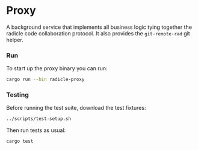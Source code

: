 # Proxy

A background service that implements all business logic tying together the
radicle code collaboration protocol. It also provides the `git-remote-rad` git
helper.

### Run

To start up the proxy binary you can run:
```sh
cargo run --bin radicle-proxy
```


### Testing

Before running the test suite, download the test fixtures:

```sh
../scripts/test-setup.sh
```

Then run tests as usual:

```sh
cargo test
```
